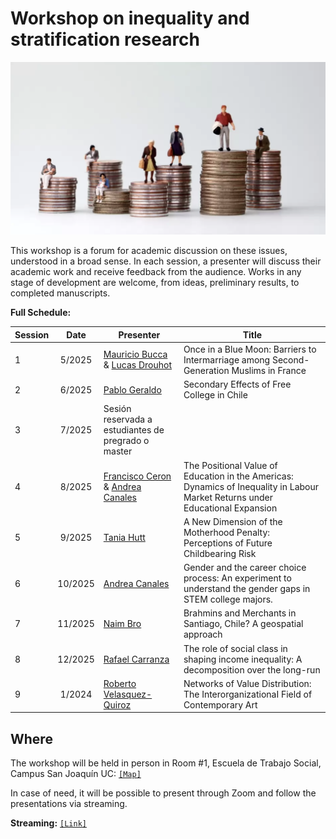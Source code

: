 # Workshop on inequality and stratification research

![image](image.png)

This workshop is a forum for academic discussion on these issues, understood in a broad sense. In each session, a presenter will discuss their academic work and receive feedback from the audience. Works in any stage of development are welcome, from ideas, preliminary results, to completed manuscripts.


**Full Schedule:**

| Session  	| Date 	| Presenter 	| Title 	|
|---	|:---:	|---	|---	|
| 1 	| 5/2025 	| [Mauricio Bucca](https://mebucca.github.io) & [Lucas Drouhot](https://www.lucasdrouhot.com) 	| Once in a Blue Moon: Barriers to Intermarriage among Second-Generation Muslims in France 	|
| 2 	| 6/2025 	| [Pablo Geraldo](https://www.pablogeraldo.com) 	| Secondary Effects of Free College in Chile 	|
| 3 	| 7/2025 	| Sesión reservada a estudiantes de pregrado o master 	|  	|
| 4 	| 8/2025 	| [Francisco Ceron](https://sites.google.com/view/franciscoceron?pli=1) & [Andrea Canales](https://sociologia.uc.cl/profesor/andrea-canales-hernandez/) 	| The Positional Value of Education in the Americas: Dynamics of Inequality in Labour Market Returns under Educational Expansion 	|
| 5 	| 9/2025 	| [Tania Hutt](https://sociology.unc.edu/people-page/tania-cabello-hutt/) 	| A New Dimension of the Motherhood Penalty: Perceptions of Future Childbearing Risk 	|
| 6 	| 10/2025 	| [Andrea Canales](https://sociologia.uc.cl/profesor/andrea-canales-hernandez/) 	| Gender and the career choice process: An experiment to understand the gender gaps in STEM college majors. 	|
| 7 	| 11/2025 	| [Naim Bro](https://naimbro.github.io) 	| Brahmins and Merchants in Santiago, Chile? A geospatial approach 	|
| 8 	| 12/2025 	| [Rafael Carranza](https://sites.google.com/view/rcarranzan/) 	| The role of social class in shaping income inequality: A decomposition over the long-run 	|
| 9 	| 1/2024 	| [Roberto Velasquez-Quiroz](https://scholar.google.com/citations?hl=en&user=2eRLSVAAAAAJ&view_op=list_works&sortby=pubdate) 	| Networks of Value Distribution: The InterorganizationaI Field of Contemporary Art 	|


## Where

The workshop will be held in person in Room #1, Escuela de Trabajo Social, Campus San Joaquín UC: [`[Map]`](https://www.google.com/maps/place/School+of+Social+Work/@-33.4992583,-70.6125012,17z/data=!4m14!1m7!3m6!1s0x9662d00df9f173f1:0x24aa8b51f5014d86!2sSchool+of+Social+Work!8m2!3d-33.4992481!4d-70.6101206!16s%2Fg%2F11g_7bgt6!3m5!1s0x9662d00df9f173f1:0x24aa8b51f5014d86!8m2!3d-33.4992481!4d-70.6101206!16s%2Fg%2F11g_7bgt6)

In case of need, it will be possible to present through Zoom and follow the presentations via streaming. 

**Streaming:**  [`[Link]`]()


